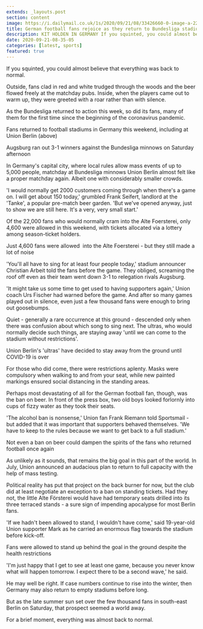 ```yaml
---
extends: _layouts.post
section: content
image: https://i.dailymail.co.uk/1s/2020/09/21/08/33426660-0-image-a-22_1600673192392.jpg 
title: German football fans rejoice as they return to Bundesliga stadiums for the first time since Covid-19 
description: KIT HOLDEN IN GERMANY If you squinted, you could almost believe that everything was back to normal.  As the Bundesliga returned to action this week, so did its fans. 
date: 2020-09-21-08-35-05 
categories: [latest, sports] 
featured: true 
--- 
```

If you squinted, you could almost believe that everything was back to normal. 

Outside, fans clad in red and white trudged through the woods and the beer flowed freely at the matchday pubs. Inside, when the players came out to warm up, they were greeted with a roar rather than with silence.

As the Bundesliga returned to action this week, so did its fans, many of them for the first time since the beginning of the coronavirus pandemic. 

Fans returned to football stadiums in Germany this weekend, including at Union Berlin (above)

Augsburg ran out 3-1 winners against the Bundesliga minnows on Saturday afternoon

In Germany's capital city, where local rules allow mass events of up to 5,000 people, matchday at Bundesliga minnows Union Berlin almost felt like a proper matchday again. Albeit one with considerably smaller crowds.

'I would normally get 2000 customers coming through when there's a game on. I will get about 150 today,' grumbled Frank Seifert, landlord at the 'Tanke', a popular pre-match beer garden. 'But we've opened anyway, just to show we are still here. It's a very, very small start.'

Of the 22,000 fans who would normally cram into the Alte Foersterei, only 4,600 were allowed in this weekend, with tickets allocated via a lottery among season-ticket holders. 

Just 4,600 fans were allowed  into the Alte Foersterei - but they still made a lot of noise

'You'll all have to sing for at least four people today,' stadium announcer Christian Arbeit told the fans before the game. They obliged, screaming the roof off even as their team went down 3-1 to relegation rivals Augsburg.

'It might take us some time to get used to having supporters again,' Union coach Urs Fischer had warned before the game. And after so many games played out in silence, even just a few thousand fans were enough to bring out goosebumps. 

Quiet - generally a rare occurrence at this ground - descended only when there was confusion about which song to sing next. The ultras, who would normally decide such things, are staying away 'until we can come to the stadium without restrictions'.

Union Berlin's 'ultras' have decided to stay away from the ground until COVID-19 is over

For those who did come, there were restrictions aplenty. Masks were compulsory when walking to and from your seat, while new painted markings ensured social distancing in the standing areas. 

Perhaps most devastating of all for the German football fan, though, was the ban on beer. In front of the press box, two old boys looked forlornly into cups of fizzy water as they took their seats.

'The alcohol ban is nonsense,' Union fan Frank Riemann told Sportsmail - but added that it was important that supporters behaved themselves. 'We have to keep to the rules because we want to get back to a full stadium.'

Not even a ban on beer could dampen the spirits of the fans who returned football once again

As unlikely as it sounds, that remains the big goal in this part of the world. In July, Union announced an audacious plan to return to full capacity with the help of mass testing.  

Political reality has put that project on the back burner for now, but the club did at least negotiate an exception to a ban on standing tickets. Had they not, the little Alte Försterei would have had temporary seats drilled into its three terraced stands - a sure sign of impending apocalypse for most Berlin fans.

'If we hadn't been allowed to stand, I wouldn't have come,' said 19-year-old Union supporter Mark as he carried an enormous flag towards the stadium before kick-off. 

Fans were allowed to stand up behind the goal in the ground despite the health restrictions

'I'm just happy that I get to see at least one game, because you never know what will happen tomorrow. I expect there to be a second wave,' he said.

He may well be right. If case numbers continue to rise into the winter, then Germany may also return to empty stadiums before long. 

But as the late summer sun set over the few thousand fans in south-east Berlin on Saturday, that prospect seemed a world away. 

For a brief moment, everything was almost back to normal.

